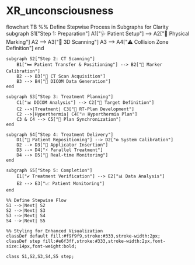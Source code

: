 # XR_unconsciousness

flowchart TB
    %% Define Stepwise Process in Subgraphs for Clarity
    subgraph S1["Step 1: Preparation"]
        A1["🩺 Patient Setup"] --> A2["📍 Physical Marking"]
        A2 --> A3["📸 3D Scanning"]
        A3 --> A4["⚠️ Collision Zone Definition"]
    end

    subgraph S2["Step 2: CT Scanning"]
        B1["🛏️ Patient Transfer & Positioning"] --> B2["🎯 Marker Calibration"]
        B2 --> B3["🩻 CT Scan Acquisition"]
        B3 --> B4["📂 DICOM Data Generation"]
    end

    subgraph S3["Step 3: Treatment Planning"]
        C1["📊 DICOM Analysis"] --> C2["🎯 Target Definition"]
        C2 -->|Treatment| C3["📜 RT-Plan Development"]
        C2 -->|Hyperthermia| C4["🔥 Hyperthermia Plan"]
        C3 & C4 --> C5["🔄 Plan Synchronization"]
    end

    subgraph S4["Step 4: Treatment Delivery"]
        D1["🔄 Patient Repositioning"] --> D2["⚙️ System Calibration"]
        D2 --> D3["🔧 Applicator Insertion"]
        D3 --> D4["⚡ Parallel Treatment"]
        D4 --> D5["📡 Real-time Monitoring"]
    end

    subgraph S5["Step 5: Completion"]
        E1["✔️ Treatment Verification"] --> E2["📊 Data Analysis"]
        E2 --> E3["📈 Patient Monitoring"]
    end

    %% Define Stepwise Flow
    S1 -->|Next| S2
    S2 -->|Next| S3
    S3 -->|Next| S4
    S4 -->|Next| S5

    %% Styling for Enhanced Visualization
    classDef default fill:#f9f9f9,stroke:#333,stroke-width:2px;
    classDef step fill:#e6f3ff,stroke:#333,stroke-width:2px,font-size:14px,font-weight:bold;
    
    class S1,S2,S3,S4,S5 step;
